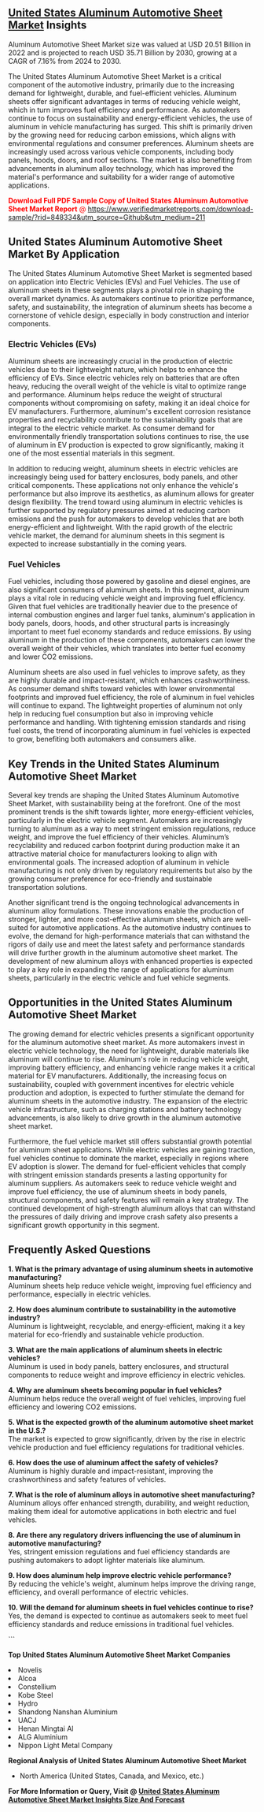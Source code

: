 <h2><a href="https://www.verifiedmarketreports.com/download-sample/?rid=848334&amp;utm_source=Github&amp;utm_medium=211" target="_blank">United States Aluminum Automotive Sheet Market</a> Insights</h2><p>Aluminum Automotive Sheet Market size was valued at USD 20.51 Billion in 2022 and is projected to reach USD 35.71 Billion by 2030, growing at a CAGR of 7.16% from 2024 to 2030.</p><p><p>The United States Aluminum Automotive Sheet Market is a critical component of the automotive industry, primarily due to the increasing demand for lightweight, durable, and fuel-efficient vehicles. Aluminum sheets offer significant advantages in terms of reducing vehicle weight, which in turn improves fuel efficiency and performance. As automakers continue to focus on sustainability and energy-efficient vehicles, the use of aluminum in vehicle manufacturing has surged. This shift is primarily driven by the growing need for reducing carbon emissions, which aligns with environmental regulations and consumer preferences. Aluminum sheets are increasingly used across various vehicle components, including body panels, hoods, doors, and roof sections. The market is also benefiting from advancements in aluminum alloy technology, which has improved the material's performance and suitability for a wider range of automotive applications. <p><span class=""><span style="color: #ff0000;"><strong>Download Full PDF Sample Copy of United States Aluminum Automotive Sheet Market Report</strong> @ </span><a href="https://www.verifiedmarketreports.com/download-sample/?rid=848334&amp;utm_source=Github&amp;utm_medium=211" target="_blank">https://www.verifiedmarketreports.com/download-sample/?rid=848334&amp;utm_source=Github&amp;utm_medium=211</a></span></p></p><h2>United States Aluminum Automotive Sheet Market By Application</h2><p>The United States Aluminum Automotive Sheet Market is segmented based on application into Electric Vehicles (EVs) and Fuel Vehicles. The use of aluminum sheets in these segments plays a pivotal role in shaping the overall market dynamics. As automakers continue to prioritize performance, safety, and sustainability, the integration of aluminum sheets has become a cornerstone of vehicle design, especially in body construction and interior components.</p><h3>Electric Vehicles (EVs)</h3><p>Aluminum sheets are increasingly crucial in the production of electric vehicles due to their lightweight nature, which helps to enhance the efficiency of EVs. Since electric vehicles rely on batteries that are often heavy, reducing the overall weight of the vehicle is vital to optimize range and performance. Aluminum helps reduce the weight of structural components without compromising on safety, making it an ideal choice for EV manufacturers. Furthermore, aluminum's excellent corrosion resistance properties and recyclability contribute to the sustainability goals that are integral to the electric vehicle market. As consumer demand for environmentally friendly transportation solutions continues to rise, the use of aluminum in EV production is expected to grow significantly, making it one of the most essential materials in this segment.</p><p>In addition to reducing weight, aluminum sheets in electric vehicles are increasingly being used for battery enclosures, body panels, and other critical components. These applications not only enhance the vehicle's performance but also improve its aesthetics, as aluminum allows for greater design flexibility. The trend toward using aluminum in electric vehicles is further supported by regulatory pressures aimed at reducing carbon emissions and the push for automakers to develop vehicles that are both energy-efficient and lightweight. With the rapid growth of the electric vehicle market, the demand for aluminum sheets in this segment is expected to increase substantially in the coming years.</p><h3>Fuel Vehicles</h3><p>Fuel vehicles, including those powered by gasoline and diesel engines, are also significant consumers of aluminum sheets. In this segment, aluminum plays a vital role in reducing vehicle weight and improving fuel efficiency. Given that fuel vehicles are traditionally heavier due to the presence of internal combustion engines and larger fuel tanks, aluminum's application in body panels, doors, hoods, and other structural parts is increasingly important to meet fuel economy standards and reduce emissions. By using aluminum in the production of these components, automakers can lower the overall weight of their vehicles, which translates into better fuel economy and lower CO2 emissions.</p><p>Aluminum sheets are also used in fuel vehicles to improve safety, as they are highly durable and impact-resistant, which enhances crashworthiness. As consumer demand shifts toward vehicles with lower environmental footprints and improved fuel efficiency, the role of aluminum in fuel vehicles will continue to expand. The lightweight properties of aluminum not only help in reducing fuel consumption but also in improving vehicle performance and handling. With tightening emission standards and rising fuel costs, the trend of incorporating aluminum in fuel vehicles is expected to grow, benefiting both automakers and consumers alike.</p><h2>Key Trends in the United States Aluminum Automotive Sheet Market</h2><p>Several key trends are shaping the United States Aluminum Automotive Sheet Market, with sustainability being at the forefront. One of the most prominent trends is the shift towards lighter, more energy-efficient vehicles, particularly in the electric vehicle segment. Automakers are increasingly turning to aluminum as a way to meet stringent emission regulations, reduce weight, and improve the fuel efficiency of their vehicles. Aluminum’s recyclability and reduced carbon footprint during production make it an attractive material choice for manufacturers looking to align with environmental goals. The increased adoption of aluminum in vehicle manufacturing is not only driven by regulatory requirements but also by the growing consumer preference for eco-friendly and sustainable transportation solutions.</p><p>Another significant trend is the ongoing technological advancements in aluminum alloy formulations. These innovations enable the production of stronger, lighter, and more cost-effective aluminum sheets, which are well-suited for automotive applications. As the automotive industry continues to evolve, the demand for high-performance materials that can withstand the rigors of daily use and meet the latest safety and performance standards will drive further growth in the aluminum automotive sheet market. The development of new aluminum alloys with enhanced properties is expected to play a key role in expanding the range of applications for aluminum sheets, particularly in the electric vehicle and fuel vehicle segments.</p><h2>Opportunities in the United States Aluminum Automotive Sheet Market</h2><p>The growing demand for electric vehicles presents a significant opportunity for the aluminum automotive sheet market. As more automakers invest in electric vehicle technology, the need for lightweight, durable materials like aluminum will continue to rise. Aluminum's role in reducing vehicle weight, improving battery efficiency, and enhancing vehicle range makes it a critical material for EV manufacturers. Additionally, the increasing focus on sustainability, coupled with government incentives for electric vehicle production and adoption, is expected to further stimulate the demand for aluminum sheets in the automotive industry. The expansion of the electric vehicle infrastructure, such as charging stations and battery technology advancements, is also likely to drive growth in the aluminum automotive sheet market.</p><p>Furthermore, the fuel vehicle market still offers substantial growth potential for aluminum sheet applications. While electric vehicles are gaining traction, fuel vehicles continue to dominate the market, especially in regions where EV adoption is slower. The demand for fuel-efficient vehicles that comply with stringent emission standards presents a lasting opportunity for aluminum suppliers. As automakers seek to reduce vehicle weight and improve fuel efficiency, the use of aluminum sheets in body panels, structural components, and safety features will remain a key strategy. The continued development of high-strength aluminum alloys that can withstand the pressures of daily driving and improve crash safety also presents a significant growth opportunity in this segment.</p><h2>Frequently Asked Questions</h2><p><strong>1. What is the primary advantage of using aluminum sheets in automotive manufacturing?</strong><br>Aluminum sheets help reduce vehicle weight, improving fuel efficiency and performance, especially in electric vehicles.</p><p><strong>2. How does aluminum contribute to sustainability in the automotive industry?</strong><br>Aluminum is lightweight, recyclable, and energy-efficient, making it a key material for eco-friendly and sustainable vehicle production.</p><p><strong>3. What are the main applications of aluminum sheets in electric vehicles?</strong><br>Aluminum is used in body panels, battery enclosures, and structural components to reduce weight and improve efficiency in electric vehicles.</p><p><strong>4. Why are aluminum sheets becoming popular in fuel vehicles?</strong><br>Aluminum helps reduce the overall weight of fuel vehicles, improving fuel efficiency and lowering CO2 emissions.</p><p><strong>5. What is the expected growth of the aluminum automotive sheet market in the U.S.?</strong><br>The market is expected to grow significantly, driven by the rise in electric vehicle production and fuel efficiency regulations for traditional vehicles.</p><p><strong>6. How does the use of aluminum affect the safety of vehicles?</strong><br>Aluminum is highly durable and impact-resistant, improving the crashworthiness and safety features of vehicles.</p><p><strong>7. What is the role of aluminum alloys in automotive sheet manufacturing?</strong><br>Aluminum alloys offer enhanced strength, durability, and weight reduction, making them ideal for automotive applications in both electric and fuel vehicles.</p><p><strong>8. Are there any regulatory drivers influencing the use of aluminum in automotive manufacturing?</strong><br>Yes, stringent emission regulations and fuel efficiency standards are pushing automakers to adopt lighter materials like aluminum.</p><p><strong>9. How does aluminum help improve electric vehicle performance?</strong><br>By reducing the vehicle's weight, aluminum helps improve the driving range, efficiency, and overall performance of electric vehicles.</p><p><strong>10. Will the demand for aluminum sheets in fuel vehicles continue to rise?</strong><br>Yes, the demand is expected to continue as automakers seek to meet fuel efficiency standards and reduce emissions in traditional fuel vehicles.</p>```</p><p><strong>Top United States Aluminum Automotive Sheet Market Companies</strong></p><div data-test-id=""><p><li>Novelis</li><li> Alcoa</li><li> Constellium</li><li> Kobe Steel</li><li> Hydro</li><li> Shandong Nanshan Aluminium</li><li> UACJ</li><li> Henan Mingtai Al</li><li> ALG Aluminium</li><li> Nippon Light Metal Company</li></p><div><strong>Regional Analysis of&nbsp;United States Aluminum Automotive Sheet Market</strong></div><ul><li dir="ltr"><p dir="ltr">North America&nbsp;(United States, Canada, and Mexico, etc.)</p></li></ul><p><strong>For More Information or Query, Visit @&nbsp;</strong><strong><a href="https://www.verifiedmarketreports.com/product/aluminum-automotive-sheet-market/?utm_source=Github&amp;utm_medium=211" target="_blank">United States Aluminum Automotive Sheet Market Insights Size And Forecast</a></strong></p></div>
